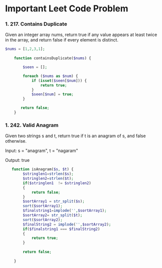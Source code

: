 # Important Leet Code Problem

### 1. 217. Contains Duplicate

Given an integer array nums, return true if any value appears at least twice in the array, and return false if every element is distinct.

```php
$nums = [1,2,3,1];
    
    function containsDuplicate($nums) {

        $seen = [];

        foreach ($nums as $num) {
            if (isset($seen[$num])) {
                return true;
            }
            $seen[$num] = true;
        }

       return false;   
    }
```

### 1. 242. Valid Anagram

Given two strings s and t, return true if t is an anagram of s, and false otherwise.

Input: s = "anagram", t = "nagaram"

Output: true

```php
   function isAnagram($s, $t) {
        $stringlen1=strlen($s);
        $stringlen2=strlen($t);
        if($stringlen1  != $stringlen2)
        {
            return false;
        }
        $sortArray1 = str_split($s);
        sort($sortArray1);
        $finalstring1=implode('',$sortArray1);
        $sortArray2= str_split($t);
        sort($sortArray2);
        $finalString2 = implode('',$sortArray2);
        if($finalstring1 === $finalString2)
        {
            return true;
        }
        
        return false;
        
    }
```